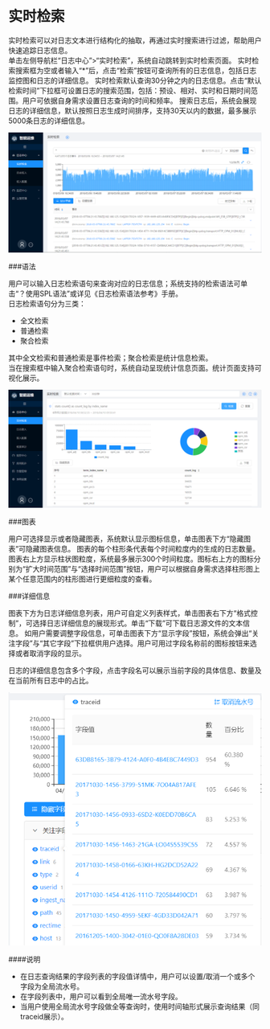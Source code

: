 # 实时检索

实时检索可以对日志文本进行结构化的抽取，再通过实时搜索进行过滤，帮助用户快速追踪日志信息。  
单击左侧导航栏“日志中心”>“实时检索”，系统自动跳转到实时检索页面。
实时检索搜索框为空或者输入“*”后，点击“检索”按钮可查询所有的日志信息，包括日志监控图和日志的详细信息。
实时检索默认查询30分钟之内的日志信息。点击“默认检索时间”下拉框可设置日志的搜索范围，包括：预设、相对、实时和日期时间范围。用户可依据自身需求设置日志查询的时间和频率。
搜索日志后，系统会展现日志的详细信息，默认按照日志生成时间排序，支持30天以内的数据，最多展示5000条日志的详细信息。

![](/user_guide/log_center/picture/实时检索.png)

###语法

用户可以输入日志检索语句来查询对应的日志信息；系统支持的检索语法可单击“？使用SPL语法”或详见《日志检索语法参考》手册。  
日志检索语句分为三类：

* 全文检索
* 普通检索
* 聚合检索

其中全文检索和普通检索是事件检索；聚合检索是统计信息检索。  
当在搜索框中输入聚合检索语句时，系统自动呈现统计信息页面。统计页面支持可视化展示。

![](/user_guide/log_center/picture/聚合检索.png)

###图表

用户可选择显示或者隐藏图表，系统默认显示图标信息，单击图表下方“隐藏图表”可隐藏图表信息。
图表的每个柱形条代表每个时间粒度内的生成的日志数量。图表右上方显示柱状图粒度，系统最多展示300个时间粒度。图标右上方的图标分别为“扩大时间范围”与“选择时间范围”按钮，用户可以根据自身需求选择柱形图上某个任意范围内的柱形图进行更细粒度的查看。


###详细信息

图表下方为日志详细信息列表，用户可自定义列表样式，单击图表右下方“格式控制”，可选择日志详细信息的展现形式。单击“下载”可下载日志源文件的文本信息。
如用户需要调整字段信息，可单击图表下方“显示字段”按钮，系统会弹出“关注字段”与“其它字段”下拉框供用户选择。用户可用过字段名称前的图标按钮来选择或者取消字段的显示。

日志的详细信息包含多个字段，点击字段名可以展示当前字段的具体信息、数量及在当前所有日志中的占比。


![](/user_guide/log_center/picture/字段详细信息.png)


####说明
* 在日志查询结果的字段列表的字段值详情中，用户可以设置/取消一个或多个字段为全局流水号。
* 在字段列表中，用户可以看到全局唯一流水号字段。
* 当用户使用全局流水号字段做全等查询时，使用时间轴形式展示查询结果（同traceid展示）。









